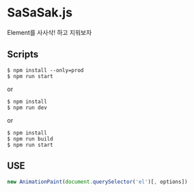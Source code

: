# SaSaSak.js

Element를 사사삭! 하고 지워보자

## Scripts

```
$ npm install --only=prod
$ npm run start
```

or

```
$ npm install
$ npm run dev
```

or

```
$ npm install
$ npm run build
$ npm run start
```

## USE

```js
new AnimationPaint(document.querySelector('el')[, options])
```
